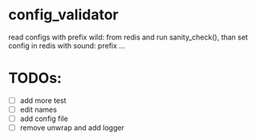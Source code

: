 # config_validator
read configs with prefix wild: from redis and run sanity_check(), than set config in redis with sound: prefix ...

# TODOs:

- [ ] add more test
- [ ] edit names
- [ ] add config file
- [ ] remove unwrap and add logger
